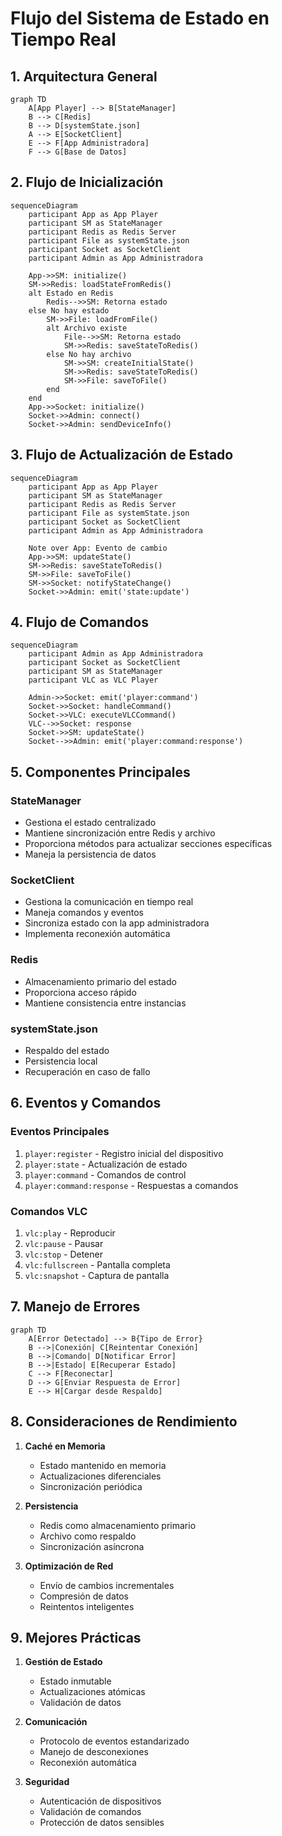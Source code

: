 # Flujo del Sistema de Estado en Tiempo Real

## 1. Arquitectura General

```mermaid
graph TD
    A[App Player] --> B[StateManager]
    B --> C[Redis]
    B --> D[systemState.json]
    A --> E[SocketClient]
    E --> F[App Administradora]
    F --> G[Base de Datos]
```

## 2. Flujo de Inicialización

```mermaid
sequenceDiagram
    participant App as App Player
    participant SM as StateManager
    participant Redis as Redis Server
    participant File as systemState.json
    participant Socket as SocketClient
    participant Admin as App Administradora

    App->>SM: initialize()
    SM->>Redis: loadStateFromRedis()
    alt Estado en Redis
        Redis-->>SM: Retorna estado
    else No hay estado
        SM->>File: loadFromFile()
        alt Archivo existe
            File-->>SM: Retorna estado
            SM->>Redis: saveStateToRedis()
        else No hay archivo
            SM->>SM: createInitialState()
            SM->>Redis: saveStateToRedis()
            SM->>File: saveToFile()
        end
    end
    App->>Socket: initialize()
    Socket->>Admin: connect()
    Socket->>Admin: sendDeviceInfo()
```

## 3. Flujo de Actualización de Estado

```mermaid
sequenceDiagram
    participant App as App Player
    participant SM as StateManager
    participant Redis as Redis Server
    participant File as systemState.json
    participant Socket as SocketClient
    participant Admin as App Administradora

    Note over App: Evento de cambio
    App->>SM: updateState()
    SM->>Redis: saveStateToRedis()
    SM->>File: saveToFile()
    SM->>Socket: notifyStateChange()
    Socket->>Admin: emit('state:update')
```

## 4. Flujo de Comandos

```mermaid
sequenceDiagram
    participant Admin as App Administradora
    participant Socket as SocketClient
    participant SM as StateManager
    participant VLC as VLC Player

    Admin->>Socket: emit('player:command')
    Socket->>Socket: handleCommand()
    Socket->>VLC: executeVLCCommand()
    VLC-->>Socket: response
    Socket->>SM: updateState()
    Socket-->>Admin: emit('player:command:response')
```

## 5. Componentes Principales

### StateManager
- Gestiona el estado centralizado
- Mantiene sincronización entre Redis y archivo
- Proporciona métodos para actualizar secciones específicas
- Maneja la persistencia de datos

### SocketClient
- Gestiona la comunicación en tiempo real
- Maneja comandos y eventos
- Sincroniza estado con la app administradora
- Implementa reconexión automática

### Redis
- Almacenamiento primario del estado
- Proporciona acceso rápido
- Mantiene consistencia entre instancias

### systemState.json
- Respaldo del estado
- Persistencia local
- Recuperación en caso de fallo

## 6. Eventos y Comandos

### Eventos Principales
1. `player:register` - Registro inicial del dispositivo
2. `player:state` - Actualización de estado
3. `player:command` - Comandos de control
4. `player:command:response` - Respuestas a comandos

### Comandos VLC
1. `vlc:play` - Reproducir
2. `vlc:pause` - Pausar
3. `vlc:stop` - Detener
4. `vlc:fullscreen` - Pantalla completa
5. `vlc:snapshot` - Captura de pantalla

## 7. Manejo de Errores

```mermaid
graph TD
    A[Error Detectado] --> B{Tipo de Error}
    B -->|Conexión| C[Reintentar Conexión]
    B -->|Comando| D[Notificar Error]
    B -->|Estado| E[Recuperar Estado]
    C --> F[Reconectar]
    D --> G[Enviar Respuesta de Error]
    E --> H[Cargar desde Respaldo]
```

## 8. Consideraciones de Rendimiento

1. **Caché en Memoria**
   - Estado mantenido en memoria
   - Actualizaciones diferenciales
   - Sincronización periódica

2. **Persistencia**
   - Redis como almacenamiento primario
   - Archivo como respaldo
   - Sincronización asíncrona

3. **Optimización de Red**
   - Envío de cambios incrementales
   - Compresión de datos
   - Reintentos inteligentes

## 9. Mejores Prácticas

1. **Gestión de Estado**
   - Estado inmutable
   - Actualizaciones atómicas
   - Validación de datos

2. **Comunicación**
   - Protocolo de eventos estandarizado
   - Manejo de desconexiones
   - Reconexión automática

3. **Seguridad**
   - Autenticación de dispositivos
   - Validación de comandos
   - Protección de datos sensibles 